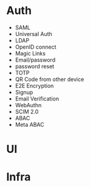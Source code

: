 # Auth
- SAML
- Universal Auth
- LDAP
- OpenID connect
- Magic Links
- Email/password
- password reset
- TOTP
- QR Code from other device
- E2E Encryption
- Signup
- Email Verification
- WebAuthn
- SCIM 2.0
- ABAC
- Meta ABAC
# UI

# Infra